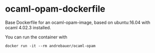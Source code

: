 # ocaml-opam-dockerfile

Base Dockerfile for an ocaml-opam-image, based on ubuntu:16.04 with ocaml 4.02.3 installed.

You can run the container with 

	docker run -it --rm andrebauer/ocaml-opam


